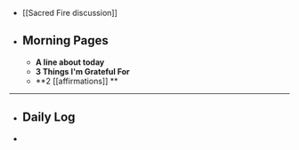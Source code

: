 - [[Sacred Fire discussion]]
- ## Morning Pages
	- **A line about today**
	- **3 Things I'm Grateful For**
	- **2 [[affirmations]] **
- ---
- ## Daily Log
-